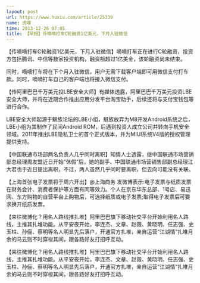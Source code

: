 ```yaml
---
layout: post
url: https://www.huxiu.com/article/25339
name: 虎嗅
time: 2013-12-26 07:05
title: 【早报】传嘀嘀打车C轮融资1亿美元，下月入驻微信
---
```

【传嘀嘀打车C轮融资1亿美元，下月入驻微信】嘀嘀打车正在进行C轮融资，投资方包括腾讯、中信等数家投资机构，融资额超过1亿美金，该轮融资尚未结束。

同时，嘀嘀打车将在下个月入驻微信，用户无需下载客户端即可用微信支付打车款。同时，嘀嘀打车自己的客户端也将接入微信支付。

【传阿里巴巴千万美元投LBE安全大师】有媒体透露，阿里巴巴千万美元投资LBE安全大师，并将在近期合作推出应用分发平台淘宝助手，后续还将与支付宝钱包等进行合作。

LBE安全大师起源于魅族论坛的LBE小组，魅族放弃为M8开发Android系统之后，LBE小组为其制作了民间Android ROM，后遇到投资人成立公司并转向手机安全领域。2011年推出LBE隐私卫士的首个正式版本，并为MIUI系统V4版的授权管理提供支持。

【中国联通市场部两名负责人几乎同时离职】知情人士透露，继中国联通市场营销部总经理周友盟近日开始“休假”后，她的副手、中国联通市场营销售部副总经理江大君也于近日提出离职，不过，两人虽然几乎同时要离职，但去向可能没有关联。

【上海首张电子发票将于周六开出】@上海商务 发微博表示:电子发票与纸质发票在财务会计、消费者保护等方面有同等效力。个人在京东华东总部、1号店、易迅网、东方购物的自营平台上购物后，可选择纸质或电子发票;取得电子发票后可要求换开纸质发票。

【来往微博化？用名人路线推扎堆】阿里巴巴旗下移动社交平台开始利用名人路线，主推其扎堆功能。从平安夜开始，李连杰、文章、赵薇、黄晓明、任志强、史玉柱、孙俪、蔡明等名人明显先后落户，开通官方扎堆，亲自运营“江湖情”扎堆月余的马云则不时穿梭其间，跟各路好友打招呼互动。

【来往微博化？用名人路线推扎堆】阿里巴巴旗下移动社交平台开始利用名人路线，主推其扎堆功能。从平安夜开始，李连杰、文章、赵薇、黄晓明、任志强、史玉柱、孙俪、蔡明等名人明显先后落户，开通官方扎堆，亲自运营“江湖情”扎堆月余的马云则不时穿梭其间，跟各路好友打招呼互动。

